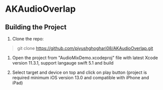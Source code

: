 # AKAudioOverlap


## Building the Project

1. Clone the repo:

> git clone https://github.com/piyushghoghari08/AKAudioOverlap.git

1. Open the project from "AudioMixDemo.xcodeproj" file  with latest Xcode version 11.3.1, support langauge swift 5.1 and build

4. Select target and device on top and click on play button (project is required minimum iOS version 13.0 and compatible with iPhone and iPad)


